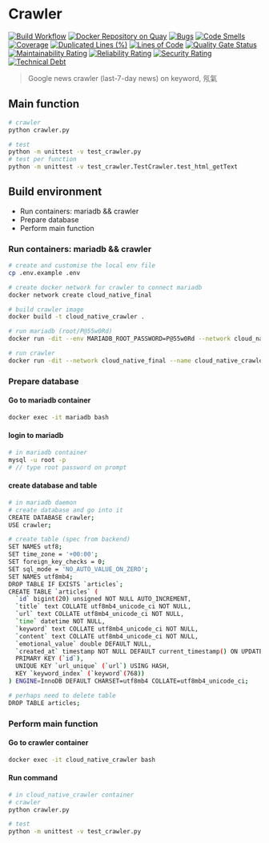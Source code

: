 # Crawler

[![Build Workflow](https://github.com/TSMC-NYCU-LAB-13/crawler/actions/workflows/build.yml/badge.svg?event=push)](https://github.com/TSMC-NYCU-LAB-13/crawler/actions/workflows/build.yml)
[![Docker Repository on Quay](https://quay.io/repository/tsmc-nycu-lab-13/crawler/status "Docker Repository on Quay")](https://quay.io/repository/tsmc-nycu-lab-13/crawler)
[![Bugs](https://sonarcloud.io/api/project_badges/measure?project=TSMC-NYCU-LAB-13_crawler&metric=bugs)](https://sonarcloud.io/summary/new_code?id=TSMC-NYCU-LAB-13_crawler)
[![Code Smells](https://sonarcloud.io/api/project_badges/measure?project=TSMC-NYCU-LAB-13_crawler&metric=code_smells)](https://sonarcloud.io/summary/new_code?id=TSMC-NYCU-LAB-13_crawler)
[![Coverage](https://sonarcloud.io/api/project_badges/measure?project=TSMC-NYCU-LAB-13_crawler&metric=coverage)](https://sonarcloud.io/summary/new_code?id=TSMC-NYCU-LAB-13_crawler)
[![Duplicated Lines (%)](https://sonarcloud.io/api/project_badges/measure?project=TSMC-NYCU-LAB-13_crawler&metric=duplicated_lines_density)](https://sonarcloud.io/summary/new_code?id=TSMC-NYCU-LAB-13_crawler)
[![Lines of Code](https://sonarcloud.io/api/project_badges/measure?project=TSMC-NYCU-LAB-13_crawler&metric=ncloc)](https://sonarcloud.io/summary/new_code?id=TSMC-NYCU-LAB-13_crawler)
[![Quality Gate Status](https://sonarcloud.io/api/project_badges/measure?project=TSMC-NYCU-LAB-13_crawler&metric=alert_status)](https://sonarcloud.io/summary/new_code?id=TSMC-NYCU-LAB-13_crawler)
[![Maintainability Rating](https://sonarcloud.io/api/project_badges/measure?project=TSMC-NYCU-LAB-13_crawler&metric=sqale_rating)](https://sonarcloud.io/summary/new_code?id=TSMC-NYCU-LAB-13_crawler)
[![Reliability Rating](https://sonarcloud.io/api/project_badges/measure?project=TSMC-NYCU-LAB-13_crawler&metric=reliability_rating)](https://sonarcloud.io/summary/new_code?id=TSMC-NYCU-LAB-13_crawler)
[![Security Rating](https://sonarcloud.io/api/project_badges/measure?project=TSMC-NYCU-LAB-13_crawler&metric=security_rating)](https://sonarcloud.io/summary/new_code?id=TSMC-NYCU-LAB-13_crawler)
[![Technical Debt](https://sonarcloud.io/api/project_badges/measure?project=TSMC-NYCU-LAB-13_crawler&metric=sqale_index)](https://sonarcloud.io/summary/new_code?id=TSMC-NYCU-LAB-13_crawler)

> Google news crawler (last-7-day news) on keyword, 氖氣

## Main function
```bash
# crawler
python crawler.py

# test
python -m unittest -v test_crawler.py
# test per function
python -m unittest -v test_crawler.TestCrawler.test_html_getText
```

## Build environment
- Run containers: mariadb && crawler
- Prepare database
- Perform main function
### Run containers: mariadb && crawler
```bash
# create and customise the local env file
cp .env.example .env

# create docker network for crawler to connect mariadb
docker network create cloud_native_final

# build crawler image
docker build -t cloud_native_crawler .

# run mariadb (root/P@55w0Rd)
docker run -dit --env MARIADB_ROOT_PASSWORD=P@55w0Rd --network cloud_native_final --name mariadb bitnami/mariadb

# run crawler
docker run -dit --network cloud_native_final --name cloud_native_crawler cloud_native_crawler
```

### Prepare database
#### Go to mariadb container
```bash
docker exec -it mariadb bash
```
#### login to mariadb
```bash
# in mariadb container
mysql -u root -p
# // type root password on prompt
```
#### create database and table
```bash
# in mariadb daemon
# create database and go into it
CREATE DATABASE crawler;
USE crawler;

# create table (spec from backend)
SET NAMES utf8;
SET time_zone = '+00:00';
SET foreign_key_checks = 0;
SET sql_mode = 'NO_AUTO_VALUE_ON_ZERO';
SET NAMES utf8mb4;
DROP TABLE IF EXISTS `articles`;
CREATE TABLE `articles` (
  `id` bigint(20) unsigned NOT NULL AUTO_INCREMENT,
  `title` text COLLATE utf8mb4_unicode_ci NOT NULL,
  `url` text COLLATE utf8mb4_unicode_ci NOT NULL,
  `time` datetime NOT NULL,
  `keyword` text COLLATE utf8mb4_unicode_ci NOT NULL,
  `content` text COLLATE utf8mb4_unicode_ci NOT NULL,
  `emotional_value` double DEFAULT NULL,
  `created_at` timestamp NOT NULL DEFAULT current_timestamp() ON UPDATE current_timestamp(),
  PRIMARY KEY (`id`),
  UNIQUE KEY `url_unique` (`url`) USING HASH,
  KEY `keyword_index` (`keyword`(768))
) ENGINE=InnoDB DEFAULT CHARSET=utf8mb4 COLLATE=utf8mb4_unicode_ci;

# perhaps need to delete table
DROP TABLE articles;
```

### Perform main function
#### Go to crawler container
```bash
docker exec -it cloud_native_crawler bash
```
#### Run command
```bash
# in cloud_native_crawler container
# crawler
python crawler.py

# test
python -m unittest -v test_crawler.py
```
